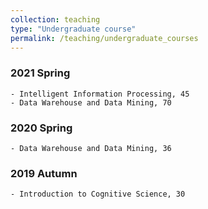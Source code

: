 ```yaml
---
collection: teaching
type: "Undergraduate course"
permalink: /teaching/undergraduate_courses
---
```


### 2021 Spring
    - Intelligent Information Processing, 45
    - Data Warehouse and Data Mining, 70  
### 2020 Spring  
    - Data Warehouse and Data Mining, 36  
### 2019 Autumn
    - Introduction to Cognitive Science, 30  
